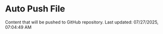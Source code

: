 # Auto Push File

Content that will be pushed to GitHub repository.
Last updated: 07/27/2025, 07:04:49 AM